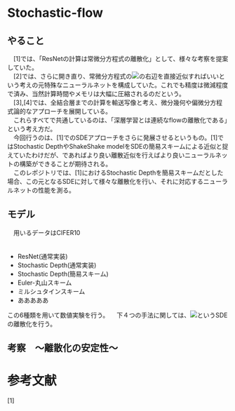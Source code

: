 # Stochastic-flow

## やること
　[1]では、「ResNetの計算は常微分方程式の離散化」として、様々な考察を提案していた。  
　[2]では、さらに開き直り、常微分方程式の<img src="https://latex.codecogs.com/gif.latex?\frac{dx_t}{dt}=f(t,x_t)" />の右辺を直接近似すればいいという考えの元特殊なニューラルネットを構成していた。これでも精度は微減程度で済み、当然計算時間やメモリは大幅に圧縮されるのだという。  
　[3],[4]では、全結合層までの計算を輸送写像と考え、微分幾何や偏微分方程式論的なアプローチを展開している。  
　これらすべてで共通しているのは、「深層学習とは連続なflowの離散化である」という考え方だ。  
　今回行うのは、[1]でのSDEアプローチをさらに発展させるというもの。[1]ではStochastic DepthやShakeShake modelをSDEの簡易スキームによる近似と捉えていたわけだが、であればより良い離散近似を行えばより良いニューラルネットの構築ができることが期待される。  
　このレポジトリでは、[1]におけるStochastic Depthを簡易スキームだとした場合、この元となるSDEに対して様々な離散化を行い、それに対応するニューラルネットの性能を測る。
  


## モデル  
　用いるデータはCIFER10  
　
 * ResNet(通常実装)
 * Stochastic Depth(通常実装)
 * Stochastic Depth(簡易スキーム)
 * Euler-丸山スキーム
 * ミルシュタインスキーム
 * あああああ
 
  この6種類を用いて数値実験を行う。
　下４つの手法に関しては、<img src="https://latex.codecogs.com/gif.latex?dX_t=p(t)f(X_t)dt+\sqrt{p(t)(1-p(t))}f(X_t)dB_t" />というSDEの離散化を行う。


## 考察　～離散化の安定性～



# 参考文献
[1]



